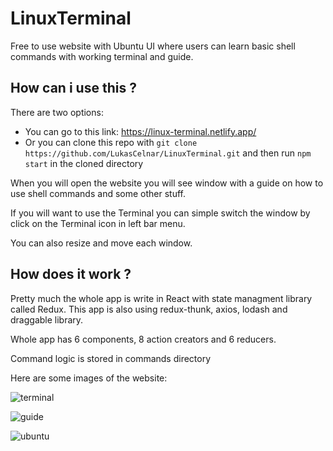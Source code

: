 # **LinuxTerminal**

Free to use website with Ubuntu UI where users can learn basic shell commands with working terminal and guide.

## **How can i use this ?**

There are two options:
  * You can go to this link: https://linux-terminal.netlify.app/
  * Or you can clone this repo with `git clone https://github.com/LukasCelnar/LinuxTerminal.git` and then run `npm start` in the cloned directory

When you will open the website you will see window with a guide on how to use shell commands and some other stuff.

If you will want to use the Terminal you can simple switch the window by click on the Terminal icon in left bar menu.

You can also resize and move each window.

## **How does it work ?**

Pretty much the whole app is write in React with state managment library called Redux. This app is also using redux-thunk, axios, lodash and draggable library.

Whole app has 6 components, 8 action creators and 6 reducers.

Command logic is stored in commands directory

Here are some images of the website:

![terminal](https://imgur.com/WKaqq3r.png)

![guide](https://imgur.com/1wwOklw.png)

![ubuntu](https://imgur.com/sxaYEi7.png)
